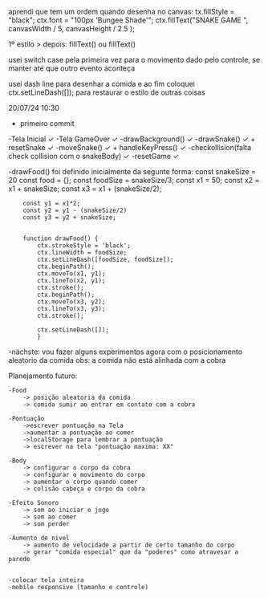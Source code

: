 aprendi que tem um ordem quando desenha no canvas:
    tx.fillStyle = "black";
    ctx.font = "100px 'Bungee Shade'";
    ctx.fillText("SNAKE GAME ", canvasWidth / 5, canvasHeight / 2.5 );

1º estilo > depois: fillText() ou fillText()

usei switch case pela primeira vez
    para o movimento dado pelo controle, se manter até que outro evento aconteça

usei dash line para desenhar a comida
    e ao fim coloquei  ctx.setLineDash([]); para restaurar o estilo de outras coisas


20/07/24 10:30
+ primeiro commit

-Tela Inicial ✓
-Tela GameOver ✓
-drawBackground() ✓
-drawSnake() ✓ + resetSnake ✓
-moveSnake() ✓ + handleKeyPress() ✓
-checkollision(falta check collision com o snakeBody) ✓
-resetGame ✓

-drawFood() foi definido inicialmente da segunte forma:
        const snakeSize = 20
        const food = {};
        const foodSize = snakeSize/3;
        const x1 = 50;
        const x2 = x1 + snakeSize;
        const x3 = x1 + (snakeSize/2);

        const y1 = x1*2;
        const y2 = y1 - (snakeSize/2)
        const y3 = y2 + snakeSize;
        
        
        function drawFood() {           
            ctx.strokeStyle = 'black';
            ctx.lineWidth = foodSize;            
            ctx.setLineDash([foodSize, foodSize]);
            ctx.beginPath();
            ctx.moveTo(x1, y1);
            ctx.lineTo(x2, y1);
            ctx.stroke();            
            ctx.beginPath();
            ctx.moveTo(x3, y2);
            ctx.lineTo(x3, y3);
            ctx.stroke();           
            
            ctx.setLineDash([]); 
            }
            
-nächste: 
    vou fazer alguns experimentos agora com o posicionamento aleatorio da comida
    obs: a comida não está alinhada com a cobra

Planejamento futuro:

    -Food
        -> posição aleatoria da comida
        -> comida sumir ao entrar em contato com a cobra

    -Pontuação
        ->escrever pontuação na Tela
        ->aumentar a pontuação ao comer
        ->localStorage para lembrar a pontuação
        -> escrever na tela "pontuação maxima: XX"

    -Body
        -> configurar o corpo da cobra
        -> configurar o movimento do corpo
        -> aumentar o corpo quando comer
        -> colisão cabeça e corpo da cobra

    -Efeito Sonoro
        -> som ao iniciar o jogo
        -> som ao comer
        -> som perder
    
    -Aumento de nivel
        -> aumento de velocidade a partir de certo tamanho do corpo
        -> gerar "comida especial" que da "poderes" como atravesar a parede 


    -colocar tela inteira
    -mobile responsive (tamanho e controle)